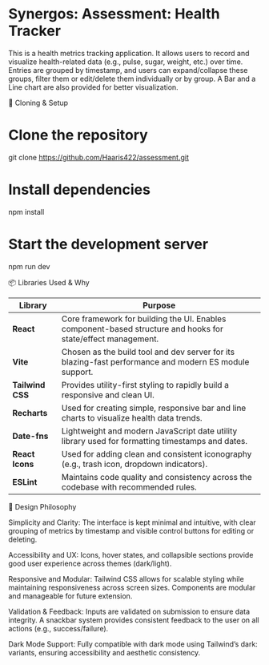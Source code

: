 # Synergos: Assessment: Health Tracker

This is a health metrics tracking application. It allows users to record and visualize health-related data (e.g., pulse, sugar, weight, etc.) over time. Entries are grouped by timestamp, and users can expand/collapse these groups, filter them or edit/delete them individually or by group. A Bar and a Line chart are also provided for better visualization.


🚀 Cloning & Setup

# Clone the repository
git clone https://github.com/Haaris422/assessment.git

# Install dependencies
npm install

# Start the development server
npm run dev


📦 Libraries Used & Why

| Library          | Purpose                                                                                                      |
| ---------------- | ------------------------------------------------------------------------------------------------------------ |
| **React**        | Core framework for building the UI. Enables component-based structure and hooks for state/effect management. |
| **Vite**         | Chosen as the build tool and dev server for its blazing-fast performance and modern ES module support.       |
| **Tailwind CSS** | Provides utility-first styling to rapidly build a responsive and clean UI.                                   |
| **Recharts**     | Used for creating simple, responsive bar and line charts to visualize health data trends.                    |
| **Date-fns**     | Lightweight and modern JavaScript date utility library used for formatting timestamps and dates.             |
| **React Icons**  | Used for adding clean and consistent iconography (e.g., trash icon, dropdown indicators).                    |
| **ESLint**       | Maintains code quality and consistency across the codebase with recommended rules.                           |


🎨 Design Philosophy

Simplicity and Clarity: The interface is kept minimal and intuitive, with clear grouping of metrics by timestamp and visible control buttons for editing or deleting.

Accessibility and UX: Icons, hover states, and collapsible sections provide good user experience across themes (dark/light).

Responsive and Modular: Tailwind CSS allows for scalable styling while maintaining responsiveness across screen sizes. Components are modular and manageable for future extension.

Validation & Feedback: Inputs are validated on submission to ensure data integrity. A snackbar system provides consistent feedback to the user on all actions (e.g., success/failure).

Dark Mode Support: Fully compatible with dark mode using Tailwind’s dark: variants, ensuring accessibility and aesthetic consistency.
